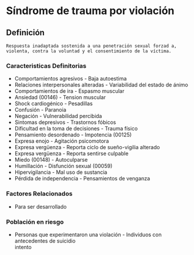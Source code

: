 # Síndrome de trauma por violación
## Definición
	Respuesta inadaptada sostenida a una penetración sexual forzad a, violenta, contra la voluntad y el consentimiento de la víctima.

### Caracteristicas Definitorias
- Comportamientos agresivos  - Baja autoestima  
- Relaciones interpersonales 
alteradas  - Variabilidad del estado de 
ánimo  
- Comportamientos de ira  - Espasmo muscular  
- Ansiedad (00146)  - Tension muscular  
- Shock cardiogénico  - Pesadillas  
- Confusión  - Paranoia  
- Negación  - Vulnerabilidad percibida  
- Sintomas depresivos  - Trastornos fóbicos  
- Dificultad en la toma de 
decisiones  - Trauma físico  
- Pensamiento desordenado  - Impotencia (00125)  
- Expresa enojo  - Agitación psicomotora  
- Expresa vergüenza  - Reporta ciclo de sueño-vigilia 
alterado  
- Expresa vergüenza  - Reporta sentirse culpable  
- Miedo (00148)  - Autoculparse  
- Humillación  - Disfunción sexual (00059)  
- Hipervigilancia  - Mal uso de sustancia  
- Pérdida de independencia  - Pensamientos de venganza

### Factores Relacionados
- Para ser desarrollado

### Población en riesgo
- Personas que experimentaron una violación  - Individuos con 
antecedentes de suicidio  
intento

